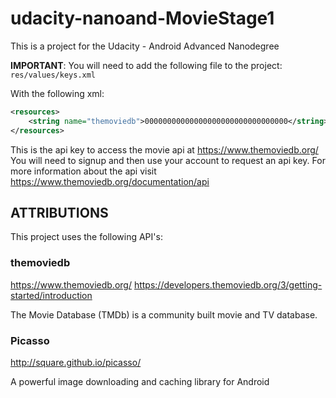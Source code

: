 # udacity-nanoand-MovieStage1
This is a project for the Udacity - Android Advanced Nanodegree

**IMPORTANT**: You will need to add the following file to the project:
`res/values/keys.xml`

With the following xml:
```xml
<resources>
    <string name="themoviedb">00000000000000000000000000000000</string>
</resources>
```
This is the api key to access the movie api at https://www.themoviedb.org/
You will need to signup and then use your account to request an api key. For more information about the api visit https://www.themoviedb.org/documentation/api

## ATTRIBUTIONS
This project uses the following API's:

### themoviedb
https://www.themoviedb.org/
https://developers.themoviedb.org/3/getting-started/introduction

The Movie Database (TMDb) is a community built movie and TV database. 

### Picasso
http://square.github.io/picasso/

A powerful image downloading and caching library for Android
